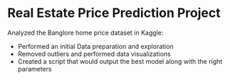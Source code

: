 # Real Estate Price Prediction Project
Analyzed the Banglore home price dataset in Kaggle:

- Performed an initial Data preparation and exploration
- Removed outliers and performed data visualizations 
- Created a script that would output the best model along with the right parameters
